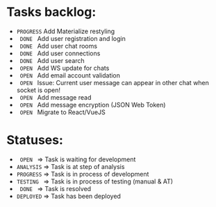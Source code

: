 
# Tasks backlog:
 - `PROGRESS` Add Materialize restyling              
 - `  DONE  ` Add user registration and login        
 - `  DONE  ` Add user chat rooms                    
 - `  DONE  ` Add user connections        
 - `  DONE  ` Add user search
 - `  OPEN  ` Add WS update for chats
 - `  OPEN  ` Add email account validation
 - `  OPEN  ` Issue: Current user message can appear in other chat when socket is open!
 - `  OPEN  ` Add message read
 - `  OPEN  ` Add message encryption (JSON Web Token)
 - `  OPEN  ` Migrate to React/VueJS                 

# Statuses:
 - `  OPEN  ` => Task is waiting for development
 - `ANALYSIS` => Task is at step of analysis 
 - `PROGRESS` => Task is in process of development
 - `TESTING ` => Task is in process of testing (manual & AT)
 - `  DONE  ` => Task is resolved
 - `DEPLOYED` => Task has been deployed
